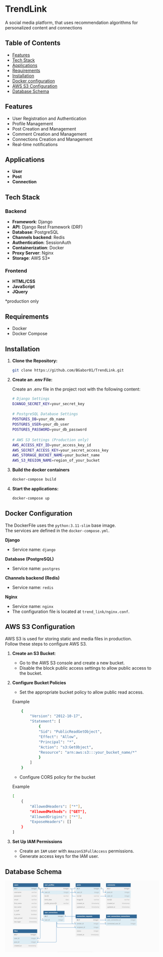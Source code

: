 # TrendLink
A social media platform, that uses recommendation algorithms for personalized content and connections

## Table of Contents
- [Features](#features)
- [Tech Stack](#tech-stack)
- [Applications](#applications)
- [Requirements](#requirements)
- [Installation](#installation)
- [Docker configuration](#docker-configuration)
- [AWS S3 Configuration](#aws-s3-configuration)
- [Database Schema](#database-schema)


## Features

- User Registration and Authentication
- Profile Management
- Post Creation and Management
- Comment Creation and Management
- Connections Creation and Management
- Real-time notifications

## Applications
- **User**
- **Post**
- **Connection**

## Tech Stack

### Backend
- **Framework**: Django
- **API**: Django Rest Framework (DRF)
- **Database**: PostgreSQL
- **Channels backend**: Redis
- **Authentication**: SessionAuth
- **Containerization**: Docker
- **Proxy Server**: Nginx
- **Storage**: AWS S3*

### Frontend
- **HTML/CSS**
- **JavaScript**
- **JQuery**

*production only

## Requirements

- Docker
- Docker Compose

## Installation

1. **Clone the Repository:**

   ```bash
   git clone https://github.com/BGabor01/TrendLink.git 
   ```

2. **Create an .env File:**

    Create an .env file in the project root with the following content:
    ```bash
    # Django Settings
    DJANGO_SECRET_KEY=your_secret_key 

    # PostgreSQL Database Settings
    POSTGRES_DB=your_db_name          
    POSTGRES_USER=your_db_user       
    POSTGRES_PASSWORD=your_db_password  

    # AWS S3 Settings (Production only)
    AWS_ACCESS_KEY_ID=your_access_key_id            
    AWS_SECRET_ACCESS_KEY=your_secret_access_key    
    AWS_STORAGE_BUCKET_NAME=your_bucket_name        
    AWS_S3_REGION_NAME=region_of_your_bucket
    ```

3. **Build the docker containers**
    ```bash
    docker-compose build
    ```

4. **Start the applications:**
    ```bash
    docker-compose up
    ```

## Docker Configuration
The DockerFile uses the `python:3.11-slim` base image. <br>
The services are defined in the `docker-compose.yml`.

**Django**
- Service name: `django`

**Database (PostgreSQL)**
- Service name: `postgres`

**Channels backend (Redis)**
- Service name: `redis`

**Nginx**
- Service name: `nginx`
- The configuration file is located at `trend_link/nginx.conf`.

## AWS S3 Configuration
AWS S3 is used for storing static and media files in production. <br>
Follow these steps to configure AWS S3.

1. **Create an S3 Bucket**:
    - Go to the AWS S3 console and create a new bucket.
    - Disable the block public access settings to allow public access to the bucket.

2. **Configure Bucket Policies**
    - Set the appropriate bucket policy to allow public read access.

    Example

    ```bash
        {
            "Version": "2012-10-17",
            "Statement": [
                {
                "Sid": "PublicReadGetObject",
                "Effect": "Allow",
                "Principal": "*",
                "Action": "s3:GetObject",
                "Resource": "arn:aws:s3:::your_bucket_name/*"
                }
            ]
        }
    ```

    - Configure CORS policy for the bucket

    Example

    ```bash
    [
        {
            "AllowedHeaders": ["*"],
            "AllowedMethods": ["GET"],
            "AllowedOrigins": ["*"],
            "ExposeHeaders": []
        }
    ]
    ```

3. **Set Up IAM Permissions**
    - Create an `IAM` user with `AmazonS3FullAccess` permissions.
    - Generate access keys for the IAM user.

## Database Schema
<img src="./readme_media/db_schema.jpg">